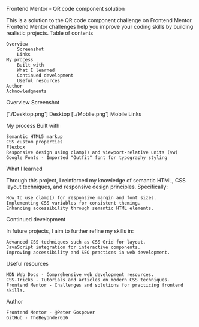 Frontend Mentor - QR code component solution

This is a solution to the QR code component challenge on Frontend Mentor. Frontend Mentor challenges help you improve your coding skills by building realistic projects.
Table of contents

    Overview
        Screenshot
        Links
    My process
        Built with
        What I learned
        Continued development
        Useful resources
    Author
    Acknowledgments

Overview
Screenshot

['./Desktop.png'] Desktop
['./Moblie.png'] Mobile
Links

My process
Built with

    Semantic HTML5 markup
    CSS custom properties
    Flexbox
    Responsive design using clamp() and viewport-relative units (vw)
    Google Fonts - Imported "Outfit" font for typography styling

What I learned

Through this project, I reinforced my knowledge of semantic HTML, CSS layout techniques, and responsive design principles. Specifically:

    How to use clamp() for responsive margin and font sizes.
    Implementing CSS variables for consistent theming.
    Enhancing accessibility through semantic HTML elements.

Continued development

In future projects, I aim to further refine my skills in:

    Advanced CSS techniques such as CSS Grid for layout.
    JavaScript integration for interactive components.
    Improving accessibility and SEO practices in web development.

Useful resources

    MDN Web Docs - Comprehensive web development resources.
    CSS-Tricks - Tutorials and articles on modern CSS techniques.
    Frontend Mentor - Challenges and solutions for practicing frontend skills.

Author

    Frontend Mentor - @Peter Gospower
    GitHub - TheBeyonder616
